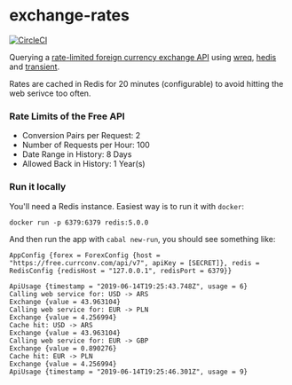 exchange-rates
==============

[![CircleCI](https://circleci.com/gh/gvolpe/exchange-rates.svg?style=svg)](https://circleci.com/gh/gvolpe/exchange-rates)

Querying a [rate-limited foreign currency exchange API](https://free.currencyconverterapi.com/) using [wreq](http://hackage.haskell.org/package/wreq), [hedis](https://github.com/informatikr/hedis) and [transient](http://hackage.haskell.org/package/transient).

Rates are cached in Redis for 20 minutes (configurable) to avoid hitting the web serivce too often.

### Rate Limits of the Free API

- Conversion Pairs per Request: 2
- Number of Requests per Hour: 100
- Date Range in History: 8 Days
- Allowed Back in History: 1 Year(s)

### Run it locally

You'll need a Redis instance. Easiest way is to run it with `docker`:

```
docker run -p 6379:6379 redis:5.0.0
```

And then run the app with `cabal new-run`, you should see something like:

```
AppConfig {forex = ForexConfig {host = "https://free.currconv.com/api/v7", apiKey = [SECRET]}, redis = RedisConfig {redisHost = "127.0.0.1", redisPort = 6379}}

ApiUsage {timestamp = "2019-06-14T19:25:43.748Z", usage = 6}
Calling web service for: USD -> ARS
Exchange {value = 43.963104}
Calling web service for: EUR -> PLN
Exchange {value = 4.256994}
Cache hit: USD -> ARS
Exchange {value = 43.963104}
Calling web service for: EUR -> GBP
Exchange {value = 0.890276}
Cache hit: EUR -> PLN
Exchange {value = 4.256994}
ApiUsage {timestamp = "2019-06-14T19:25:46.301Z", usage = 9}
```
